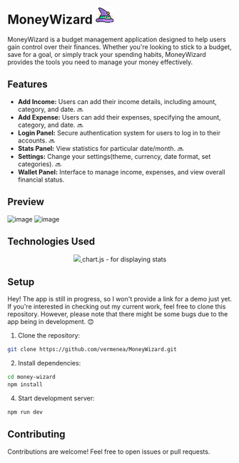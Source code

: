# MoneyWizard <img src="https://github.com/vermenea/MoneyWizard/blob/master/public/icons/logo.png?raw=true" alt="MoneyWizard Logo" width="40px">

MoneyWizard is a budget management application designed to help users gain control over their finances. Whether you're looking to stick to a budget, save for a goal, or simply track your spending habits, MoneyWizard provides the tools you need to manage your money effectively.

## Features

- **Add Income:** Users can add their income details, including amount, category, and date. 🔜
- **Add Expense:** Users can add their expenses, specifying the amount, category, and date. 🔜
- **Login Panel:** Secure authentication system for users to log in to their accounts. 🔜
- **Stats Panel:** View statistics for particular date/month. 🔜
- **Settings:** Change your settings(theme, currency, date format, set categories). 🔜
- **Wallet Panel:** Interface to manage income, expenses, and view overall financial status.

## Preview

![image](https://github.com/vermenea/MoneyWizard/assets/141574626/d85dd371-f605-4304-a196-28c914833a2e)
![image](https://github.com/vermenea/MoneyWizard/assets/141574626/37f06d65-e197-447b-bc5d-a29b1731f317)
  

## Technologies Used

<p align="center">
  <a href="https://skillicons.dev">
    <img src="https://skillicons.dev/icons?i=react,ts,tailwind,firebase,redux" />
  </a>
  chart.js - for displaying stats
</p>


## Setup

Hey! The app is still in progress, so I won't provide a link for a demo just yet. If you're interested in checking out my current work, feel free to clone this repository. However, please note that there might be some bugs due to the app being in development. 😊



1. Clone the repository:
   
```bash
git clone https://github.com/vermenea/MoneyWizard.git
```

2. Install dependencies:
```bash   
cd money-wizard
npm install
```
4. Start development server:
```bash     
npm run dev
```

## Contributing

Contributions are welcome! Feel free to open issues or pull requests.
